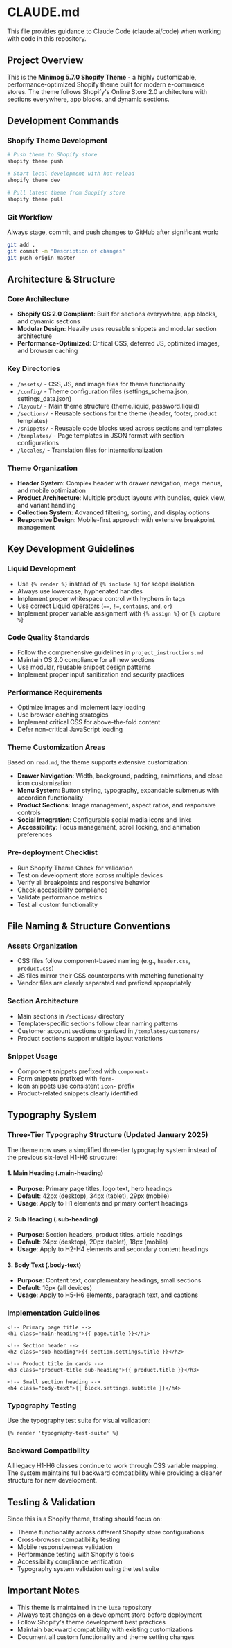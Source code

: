 # CLAUDE.md

This file provides guidance to Claude Code (claude.ai/code) when working with code in this repository.

## Project Overview

This is the **Minimog 5.7.0 Shopify Theme** - a highly customizable, performance-optimized Shopify theme built for modern e-commerce stores. The theme follows Shopify's Online Store 2.0 architecture with sections everywhere, app blocks, and dynamic sections.

## Development Commands

### Shopify Theme Development
```bash
# Push theme to Shopify store
shopify theme push

# Start local development with hot-reload
shopify theme dev

# Pull latest theme from Shopify store
shopify theme pull
```

### Git Workflow
Always stage, commit, and push changes to GitHub after significant work:
```bash
git add .
git commit -m "Description of changes"
git push origin master
```

## Architecture & Structure

### Core Architecture
- **Shopify OS 2.0 Compliant**: Built for sections everywhere, app blocks, and dynamic sections
- **Modular Design**: Heavily uses reusable snippets and modular section architecture
- **Performance-Optimized**: Critical CSS, deferred JS, optimized images, and browser caching

### Key Directories
- `/assets/` - CSS, JS, and image files for theme functionality
- `/config/` - Theme configuration files (settings_schema.json, settings_data.json)
- `/layout/` - Main theme structure (theme.liquid, password.liquid)
- `/sections/` - Reusable sections for the theme (header, footer, product templates)
- `/snippets/` - Reusable code blocks used across sections and templates
- `/templates/` - Page templates in JSON format with section configurations
- `/locales/` - Translation files for internationalization

### Theme Organization
- **Header System**: Complex header with drawer navigation, mega menus, and mobile optimization
- **Product Architecture**: Multiple product layouts with bundles, quick view, and variant handling
- **Collection System**: Advanced filtering, sorting, and display options
- **Responsive Design**: Mobile-first approach with extensive breakpoint management

## Key Development Guidelines

### Liquid Development
- Use `{% render %}` instead of `{% include %}` for scope isolation
- Always use lowercase, hyphenated handles
- Implement proper whitespace control with hyphens in tags
- Use correct Liquid operators (`==`, `!=`, `contains`, `and`, `or`)
- Implement proper variable assignment with `{% assign %}` or `{% capture %}`

### Code Quality Standards
- Follow the comprehensive guidelines in `project_instructions.md`
- Maintain OS 2.0 compliance for all new sections
- Use modular, reusable snippet design patterns
- Implement proper input sanitization and security practices

### Performance Requirements
- Optimize images and implement lazy loading
- Use browser caching strategies
- Implement critical CSS for above-the-fold content
- Defer non-critical JavaScript loading

### Theme Customization Areas
Based on `read.md`, the theme supports extensive customization:
- **Drawer Navigation**: Width, background, padding, animations, and close icon customization
- **Menu System**: Button styling, typography, expandable submenus with accordion functionality
- **Product Sections**: Image management, aspect ratios, and responsive controls
- **Social Integration**: Configurable social media icons and links
- **Accessibility**: Focus management, scroll locking, and animation preferences

### Pre-deployment Checklist
- Run Shopify Theme Check for validation
- Test on development store across multiple devices
- Verify all breakpoints and responsive behavior
- Check accessibility compliance
- Validate performance metrics
- Test all custom functionality

## File Naming & Structure Conventions

### Assets Organization
- CSS files follow component-based naming (e.g., `header.css`, `product.css`)
- JS files mirror their CSS counterparts with matching functionality
- Vendor files are clearly separated and prefixed appropriately

### Section Architecture
- Main sections in `/sections/` directory
- Template-specific sections follow clear naming patterns
- Customer account sections organized in `/templates/customers/`
- Product sections support multiple layout variations

### Snippet Usage
- Component snippets prefixed with `component-`
- Form snippets prefixed with `form-`
- Icon snippets use consistent `icon-` prefix
- Product-related snippets clearly identified

## Typography System

### Three-Tier Typography Structure (Updated January 2025)
The theme now uses a simplified three-tier typography system instead of the previous six-level H1-H6 structure:

#### 1. Main Heading (.main-heading)
- **Purpose**: Primary page titles, logo text, hero headings
- **Default**: 42px (desktop), 34px (tablet), 29px (mobile)
- **Usage**: Apply to H1 elements and primary content headings

#### 2. Sub Heading (.sub-heading)
- **Purpose**: Section headers, product titles, article headings
- **Default**: 24px (desktop), 20px (tablet), 18px (mobile)
- **Usage**: Apply to H2-H4 elements and secondary content headings

#### 3. Body Text (.body-text)
- **Purpose**: Content text, complementary headings, small sections
- **Default**: 16px (all devices)
- **Usage**: Apply to H5-H6 elements, paragraph text, and captions

### Implementation Guidelines
```liquid
<!-- Primary page title -->
<h1 class="main-heading">{{ page.title }}</h1>

<!-- Section header -->
<h2 class="sub-heading">{{ section.settings.title }}</h2>

<!-- Product title in cards -->
<h3 class="product-title sub-heading">{{ product.title }}</h3>

<!-- Small section heading -->
<h4 class="body-text">{{ block.settings.subtitle }}</h4>
```

### Typography Testing
Use the typography test suite for visual validation:
```liquid
{% render 'typography-test-suite' %}
```

### Backward Compatibility
All legacy H1-H6 classes continue to work through CSS variable mapping. The system maintains full backward compatibility while providing a cleaner structure for new development.

## Testing & Validation

Since this is a Shopify theme, testing should focus on:
- Theme functionality across different Shopify store configurations
- Cross-browser compatibility testing
- Mobile responsiveness validation
- Performance testing with Shopify's tools
- Accessibility compliance verification
- Typography system validation using the test suite

## Important Notes

- This theme is maintained in the `luxe` repository
- Always test changes on a development store before deployment
- Follow Shopify's theme development best practices
- Maintain backward compatibility with existing customizations
- Document all custom functionality and theme setting changes